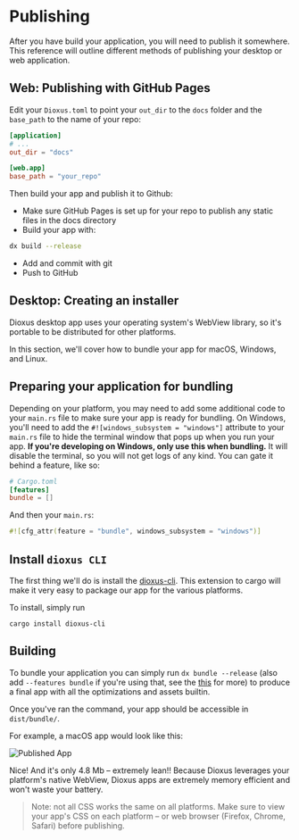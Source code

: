 # Publishing

After you have build your application, you will need to publish it somewhere. This reference will outline different methods of publishing your desktop or web application.

## Web: Publishing with GitHub Pages

Edit your `Dioxus.toml` to point your `out_dir` to the `docs` folder and the `base_path` to the name of your repo:

```toml
[application]
# ...
out_dir = "docs"

[web.app]
base_path = "your_repo"
```

Then build your app and publish it to Github:

- Make sure GitHub Pages is set up for your repo to publish any static files in the docs directory
- Build your app with:
```sh
dx build --release
```
- Add and commit with git
- Push to GitHub

## Desktop: Creating an installer

Dioxus desktop app uses your operating system's WebView library, so it's portable to be distributed for other platforms.

In this section, we'll cover how to bundle your app for macOS, Windows, and Linux.

## Preparing your application for bundling

Depending on your platform, you may need to add some additional code to your `main.rs` file to make sure your app is ready for bundling. On Windows, you'll need to add the `#![windows_subsystem = "windows"]` attribute to your `main.rs` file to hide the terminal window that pops up when you run your app. **If you're developing on Windows, only use this when bundling.** It will disable the terminal, so you will not get logs of any kind. You can gate it behind a feature, like so:

```toml
# Cargo.toml
[features]
bundle = []
```

And then your `main.rs`:

```rust
#![cfg_attr(feature = "bundle", windows_subsystem = "windows")]
```

## Install `dioxus CLI`

The first thing we'll do is install the [dioxus-cli](https://github.com/DioxusLabs/dioxus/tree/master/packages/cli). This extension to cargo will make it very easy to package our app for the various platforms.

To install, simply run

`cargo install dioxus-cli`

## Building

To bundle your application you can simply run `dx bundle --release` (also add `--features bundle` if you're using that, see the [this](#preparing-your-application-for-bundling) for more) to produce a final app with all the optimizations and assets builtin.

Once you've ran the command, your app should be accessible in `dist/bundle/`.

For example, a macOS app would look like this:

![Published App](/assets/static/images/publish.png)

Nice! And it's only 4.8 Mb – extremely lean!! Because Dioxus leverages your platform's native WebView, Dioxus apps are extremely memory efficient and won't waste your battery.

> Note: not all CSS works the same on all platforms. Make sure to view your app's CSS on each platform – or web browser (Firefox, Chrome, Safari) before publishing.


